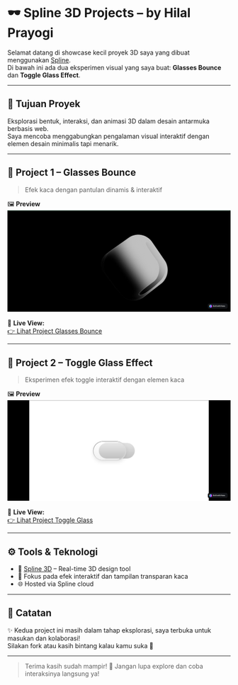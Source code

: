 # 🕶️ Spline 3D Projects – by Hilal Prayogi

Selamat datang di showcase kecil proyek 3D saya yang dibuat menggunakan [Spline](https://spline.design/).  
Di bawah ini ada dua eksperimen visual yang saya buat: **Glasses Bounce** dan **Toggle Glass Effect**.

---

## 🎯 Tujuan Proyek

Eksplorasi bentuk, interaksi, dan animasi 3D dalam desain antarmuka berbasis web.  
Saya mencoba menggabungkan pengalaman visual interaktif dengan elemen desain minimalis tapi menarik.

---

## 🔮 Project 1 – Glasses Bounce

> Efek kaca dengan pantulan dinamis & interaktif

🖼️ **Preview**  
![Glasses Bounce](img/image-1.png) <!-- Ganti dengan thumbnail jika ada -->

🔗 **Live View:**  
[👉 Lihat Project Glasses Bounce](https://my.spline.design/untitled-GVsXUvRnC782iuttrsLcjlS5-CjF/)

---

## 🧊 Project 2 – Toggle Glass Effect

> Eksperimen efek toggle interaktif dengan elemen kaca

🖼️ **Preview**  
![Toggle Glass](img/image-2.png) <!-- Ganti dengan thumbnail jika ada -->

🔗 **Live View:**  
[👉 Lihat Project Toggle Glass](https://my.spline.design/togleglasseffect-1Fu3eoufYnVQV6iV6gvnqiaC-QN3/)

---

## ⚙️ Tools & Teknologi

- 🧩 [Spline 3D](https://spline.design/) – Real-time 3D design tool
- 🎨 Fokus pada efek interaktif dan tampilan transparan kaca
- 🌐 Hosted via Spline cloud

---

## 🧠 Catatan

✨ Kedua project ini masih dalam tahap eksplorasi, saya terbuka untuk masukan dan kolaborasi!  
Silakan fork atau kasih bintang kalau kamu suka 💫

---

> Terima kasih sudah mampir! 🙌 Jangan lupa explore dan coba interaksinya langsung ya!
